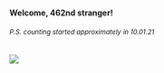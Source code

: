 #### Welcome, 462nd stranger!

###### <sup>P.S. counting started approximately in 10.01.21</sup>

<img src="https://kraftwerk28.pp.ua/vcnt.png"></img>
